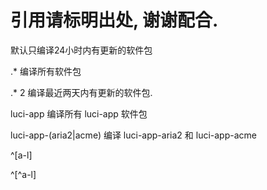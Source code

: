 # 引用请标明出处, 谢谢配合.

默认只编译24小时内有更新的软件包

.* 编译所有软件包

.* 2 编译最近两天内有更新的软件包.

luci-app 编译所有 luci-app 软件包

luci-app-(aria2|acme) 编译 luci-app-aria2 和 luci-app-acme

^[a-l]

^[^a-l]
